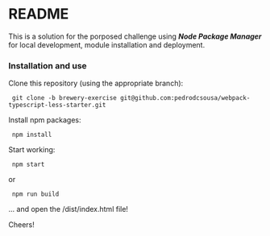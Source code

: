 # README

This is a solution for the porposed challenge using **_Node Package Manager_** for local development, module installation and deployment.

### Installation and use

Clone this repository (using the appropriate branch):

```
 git clone -b brewery-exercise git@github.com:pedrodcsousa/webpack-typescript-less-starter.git
```

Install npm packages:

```
 npm install
```

Start working:

```
 npm start
```

or

```
 npm run build
```

... and open the /dist/index.html file!

Cheers!
